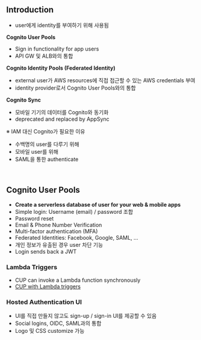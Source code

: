 ## Introduction

- user에게 identity를 부여하기 위해 사용됨

**Cognito User Pools**

- Sign in functionality for app users
- API GW 및 ALB와의 통합

**Cognito Identity Pools (Federated Identity)**

- external user가 AWS resources에 직접 접근할 수 있는 AWS credentials 부여
- identity provider로서 Cognito User Pools와의 통합

**Cognito Sync**

- 모바일 기기의 데이터를 Cognito와 동기화
- deprecated and replaced by AppSync

※ IAM 대신 Cognito가 필요한 이유

- 수백명의 user를 다루기 위해
- 모바일 user를 위해
- SAML을 통한 authenticate

<br>

## Cognito User Pools

- **Create a serverless database of user for your web & mobile apps**
- Simple login: Username (email) / password 조합
- Password reset
- Email & Phone Number Verification
- Multi-factor authentication (MFA)
- Federated Identities: Facebook, Google, SAML, ...
- 개인 정보가 유출된 경우 user 차단 기능
- Login sends back a JWT

### Lambda Triggers

- CUP can invoke a Lambda function synchronously
- [CUP with Lambda triggers](https://docs.aws.amazon.com/cognito/latest/developerguide/cognito-user-identity-pools-working-with-aws-lambda-triggers.html)

### Hosted Authentication UI

- UI를 직접 만들지 않고도 sign-up / sign-in UI를 제공할 수 있음
- Social logins, OIDC, SAML과의 통합
- Logo 및 CSS customize 가능
